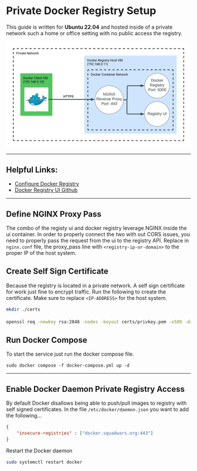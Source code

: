 # Private Docker Registry Setup

This guide is written for **Ubuntu 22.04** and hosted inside of a private network such a home or office setting with no public access the registry.

![Setup diagram](./diagram.jpg)

---

## Helpful Links:
- [Configure Docker Registry](https://docs.docker.com/registry/configuration/)
- [Docker Registry UI Github](https://github.com/Joxit/docker-registry-ui)

---

## Define NGINX Proxy Pass

The combo of the registy ui and docker registry leverage NGINX inside the ui container. In order to properly connect the two with out CORS issues, you need to properly pass the request from the ui to the registry API. Replace in `nginx.conf` file, the proxy_pass line with `<registry-ip-or-domain>` to the proper IP of the host system. 

## Create Self Sign Certificate

Because the registry is located in a private network. A self sign certificate for work just fine to encrypt traffic. Run the following to create the certificate. Make sure to replace `<IP-ADDRESS>` for the host system.

```sh
mkdir ./certs

openssl req -newkey rsa:2048 -nodes -keyout certs/privkey.pem -x509 -days 365 -out certs/fullchain.pem -addext 'subjectAltName = IP:<IP-ADDRESS>'
```

## Run Docker Compose

To start the service just run the docker compose file.

```
sudo docker compose -f docker-compose.yml up -d
```

---

## Enable Docker Daemon Private Registry Access

By default Docker disallows being able to push/pull images to registry with self signed certificates. In the file `/etc/docker/daemon.json` you want to add the following...

```json
{
    "insecure-registries" : ["docker.squadwars.org:443"]
}
```

Restart the Docker daemon

```sh
sudo systemctl restart docker
```
